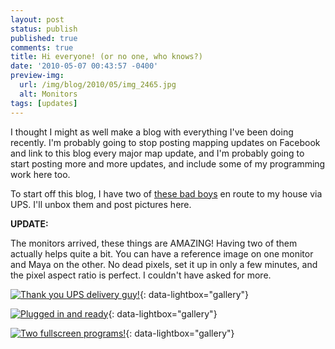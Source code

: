 ```yaml
---
layout: post
status: publish
published: true
comments: true
title: Hi everyone! (or no one, who knows?)
date: '2010-05-07 00:43:57 -0400'
preview-img:
  url: /img/blog/2010/05/img_2465.jpg
  alt: Monitors
tags: [updates]
---
```


I thought I might as well make a blog with everything I've been doing
recently. I'm probably going to stop posting mapping updates on Facebook and
link to this blog every major map update, and I'm probably going to start
posting more and more updates, and include some of my programming work here
too.

To start off this blog, I have two of [these bad boys][1] en route to my house
via UPS. I'll unbox them and post pictures here.

**UPDATE:**

The monitors arrived, these things are AMAZING! Having two of them actually
helps quite a bit. You can have a reference image on one monitor and Maya on
the other. No dead pixels, set it up in only a few minutes, and the pixel
aspect ratio is perfect. I couldn't have asked for more.

[![][2]][2]{: data-lightbox="gallery"}


[![][3]][3]{: data-lightbox="gallery"}


[![][4]][4]{: data-lightbox="gallery"}

[1]: http://www.newegg.com/Product/Product.aspx?Item=N82E16824236052
[2]: /img/blog/2010/05/img_2459.jpg "Thank you UPS delivery guy!"
[3]: /img/blog/2010/05/img_2464.jpg "Plugged in and ready"
[4]: /img/blog/2010/05/img_2465.jpg "Two fullscreen programs!"